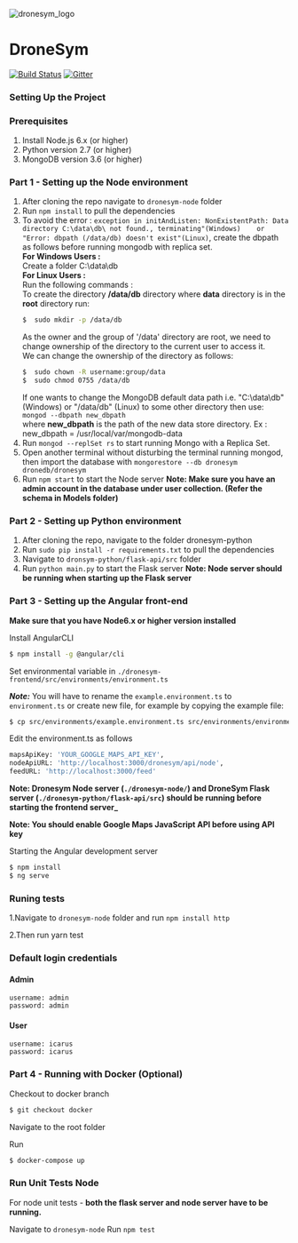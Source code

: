 ![dronesym_logo](https://user-images.githubusercontent.com/17242746/47440055-18d8e280-d7cb-11e8-984c-8a495e281275.png)

# DroneSym

[![Build Status](https://travis-ci.org/scorelab/DroneSym.svg?branch=develop)](https://travis-ci.org/scorelab/DroneSym)
[![Gitter](https://img.shields.io/gitter/room/nwjs/nw.js.svg)](https://gitter.im/scorelab/DroneSym)

### Setting Up the Project

### Prerequisites

1. Install Node.js 6.x (or higher)
2. Python version 2.7 (or higher)
3. MongoDB version 3.6 (or higher)

### Part 1 - Setting up the Node environment

1. After cloning the repo navigate to `dronesym-node` folder
2. Run `npm install` to pull the dependencies
3. To avoid the error : `exception in initAndListen: NonExistentPath: Data directory C:\data\db\ not found., terminating"(Windows)    or "Error: dbpath (/data/db) doesn't exist"(Linux)`, create the dbpath as follows before running mongodb with replica set.  
**For Windows Users :**  
  Create a folder C:\data\db  
**For Linux Users :**  
Run the following commands :  
    To create the directory **/data/db** directory where **data** directory is in the **root** directory run:  
    ```sh
    $  sudo mkdir -p /data/db
    ```
    As the owner and the group of '/data' directory are root, we need to change ownership of the directory to the current user to access it.  
    We can change the ownership of the directory as follows:  
    ```sh
    $  sudo chown -R username:group/data
    $  sudo chmod 0755 /data/db
    ```
    If one wants to change the MongoDB default data path i.e. "C:\data\db" (Windows) or "/data/db" (Linux) to some other directory then use:  
    `mongod --dbpath new_dbpath`  
    where **new_dbpath** is the path of the new data store directory. Ex : new_dbpath = /usr/local/var/mongodb-data  
4. Run `mongod --replSet rs` to start running Mongo with a Replica Set.
5. Open another terminal without disturbing the terminal running mongod, then import the database with `mongorestore --db dronesym dronedb/dronesym`
6. Run `npm start` to start the Node server
**Note: Make sure you have an admin account in the database under user collection. (Refer the schema in Models folder)**

### Part 2 - Setting up Python environment

1. After cloning the repo, navigate to the folder dronesym-python
2. Run `sudo pip install -r requirements.txt` to pull the dependencies
3. Navigate to `dronsym-python/flask-api/src` folder
4. Run `python main.py` to start the Flask server
   **Note: Node server should be running when starting up the Flask server**

### Part 3 - Setting up the Angular front-end

**Make sure that you have Node6.x or higher version installed**

Install AngularCLI

```sh
$ npm install -g @angular/cli
```

Set environmental variable in `./dronesym-frontend/src/environments/environment.ts`

**_Note:_** You will have to rename the `example.environment.ts` to `environment.ts` or create new file, for example by copying the example file:

```sh
$ cp src/environments/example.environment.ts src/environments/environment.ts`
```
Edit the environment.ts as follows
```sh
mapsApiKey: 'YOUR_GOOGLE_MAPS_API_KEY',
nodeApiURL: 'http://localhost:3000/dronesym/api/node',
feedURL: 'http://localhost:3000/feed'
```

**Note: Dronesym Node server (`./dronesym-node/`) and DroneSym Flask server (`./dronesym-python/flask-api/src`) should be running before starting the frontend server\_**

**Note: You should enable Google Maps JavaScript API before using API key**

Starting the Angular development server

```sh
$ npm install
$ ng serve
```
### Runing tests
1.Navigate to `dronesym-node` folder and run `npm install http`

2.Then run yarn test

### Default login credentials

#### Admin

```
username: admin
password: admin
```

#### User

```
username: icarus
password: icarus
```

### Part 4 - Running with Docker (Optional)

Checkout to docker branch

```sh
$ git checkout docker
```

Navigate to the root folder

Run

```sh
$ docker-compose up
```

### Run Unit Tests Node

For node unit tests - **both the flask server and node server have to be running.**

Navigate to `dronesym-node`
Run `npm test`
